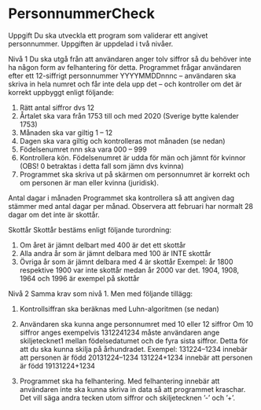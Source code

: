 # PersonnummerCheck
Uppgift
Du ska utveckla ett program som validerar ett angivet personnummer. Uppgiften är uppdelad
i två nivåer.

Nivå 1
Du ska utgå från att användaren anger tolv siffror så du behöver inte ha någon form av
felhantering för detta.
Programmet frågar användaren efter ett 12-siffrigt personnummer YYYYMMDDnnnc –
användaren ska skriva in hela numret och får inte dela upp det – och kontroller om det är
korrekt uppbyggt enligt följande:
1. Rätt antal siffror dvs 12
2. Årtalet ska vara från 1753 till och med 2020 (Sverige bytte kalender 1753)
3. Månaden ska var giltig 1 – 12
4. Dagen ska vara giltig och kontrolleras mot månaden (se nedan)
5. Födelsenumret nnn ska vara 000 – 999
6. Kontrollera kön. Födelsenumret är udda för män och jämnt för kvinnor
(OBS! 0 betraktas i detta fall som jämn dvs kvinna)
7. Programmet ska skriva ut på skärmen om personnumret är korrekt och om
personen är man eller kvinna (juridisk).

Antal dagar i månaden
Programmet ska kontrollera så att angiven dag stämmer med antal dagar per månad.
Observera att februari har normalt 28 dagar om det inte är skottår.

Skottår
Skottår bestäms enligt följande turordning:
1. Om året är jämnt delbart med 400 är det ett skottår
2. Alla andra år som är jämnt delbara med 100 är INTE skottår
3. Övriga år som är jämnt delbara med 4 är skottår
Exempel: år 1800 respektive 1900 var inte skottår medan år 2000 var det. 1904, 1908, 1964
och 1996 är exempel på skottår


Nivå 2
Samma krav som nivå 1. Men med följande tillägg:
1. Kontrollsiffran ska beräknas med Luhn-algoritmen (se nedan)
2. Användaren ska kunna ange personnumret med 10 eller 12 siffror
Om 10 siffror anges exempelvis 1312241234 måste användaren ange skiljetecknet1
mellan födelsedatumet och de fyra sista siffror.
Detta för att du ska kunna skilja på århundradet.
Exempel:
131224–1234 innebär att personen är född 20131224–1234
131224+1234 innebär att personen är född 19131224+1234

3. Programmet ska ha felhantering.
Med felhantering innebär att användaren inte ska kunna skriva in data så att
programmet kraschar. Det vill säga andra tecken utom siffror och skiljetecknen ’-’
och ’+’.
